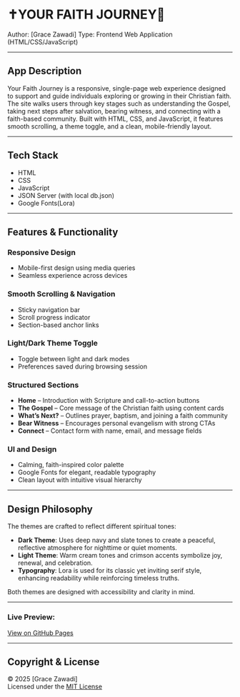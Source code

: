 # ✝️YOUR FAITH JOURNEY💛

Author: [Grace Zawadi]
Type: Frontend Web Application (HTML/CSS/JavaScript)

---

## App Description

Your Faith Journey is a responsive, single-page web experience designed to support and guide individuals exploring or growing in their Christian faith. The site walks users through key stages such as understanding the Gospel, taking next steps after salvation, bearing witness, and connecting with a faith-based community. Built with HTML, CSS, and JavaScript, it features smooth scrolling, a theme toggle, and a clean, mobile-friendly layout.

---

## Tech Stack
- HTML
- CSS
- JavaScript
- JSON Server (with local db.json)
- Google Fonts(Lora) 

---

## Features & Functionality

### Responsive Design
- Mobile-first design using media queries
- Seamless experience across devices

### Smooth Scrolling & Navigation
- Sticky navigation bar
- Scroll progress indicator
- Section-based anchor links

### Light/Dark Theme Toggle
- Toggle between light and dark modes
- Preferences saved during browsing session

### Structured Sections
- **Home** – Introduction with Scripture and call-to-action buttons  
- **The Gospel** – Core message of the Christian faith using content cards  
- **What’s Next?** – Outlines prayer, baptism, and joining a faith community  
- **Bear Witness** – Encourages personal evangelism with strong CTAs  
- **Connect** – Contact form with name, email, and message fields

### UI and Design
- Calming, faith-inspired color palette  
- Google Fonts for elegant, readable typography  
- Clean layout with intuitive visual hierarchy

---

## Design Philosophy

The themes are crafted to reflect different spiritual tones:

- **Dark Theme**: Uses deep navy and slate tones to create a peaceful, reflective atmosphere for nighttime or quiet moments.  
- **Light Theme**: Warm cream tones and crimson accents symbolize joy, renewal, and celebration.  
- **Typography**: Lora is used for its classic yet inviting serif style, enhancing readability while reinforcing timeless truths.

Both themes are designed with accessibility and clarity in mind.

---

### Live Preview:
[View on GitHub Pages](https://your-username.github.io/your-faith-journey)

---

## Copyright & License

© 2025 [Grace Zawadi]  
Licensed under the [MIT License](LICENSE)